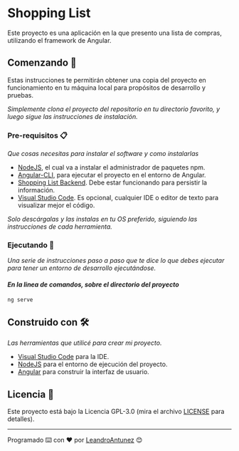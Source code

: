 # Shopping List

Este proyecto es una aplicación en la que presento una lista de compras, utilizando el framework de Angular.

## Comenzando 🚀

Estas instrucciones te permitirán obtener una copia del proyecto en funcionamiento en tu máquina local para propósitos de desarrollo y pruebas.

_Simplemente clona el proyecto del repositorio en tu directorio favorito,
y luego sigue las instrucciones de instalación._

### Pre-requisitos 📋

_Que cosas necesitas para instalar el software y como instalarlas_

* [NodeJS](https://nodejs.org/es/), el cual va a instalar el administrador de paquetes npm.
* [Angular-CLI](https://angular.io/cli), para ejecutar el proyecto en el entorno de Angular.
* [Shopping List Backend](https://github.com/LeandroAntunez/shopping-list-backend). Debe estar funcionando para persistir la información.
* [Visual Studio Code](https://code.visualstudio.com/). Es opcional, cualquier IDE o editor de texto para visualizar mejor el código.

_Solo descárgalas y las instalas en tu OS preferido,
siguiendo las instrucciones de cada herramienta._

### Ejecutando 🔧

_Una serie de instrucciones paso a paso
que te dice lo que debes ejecutar para tener
un entorno de desarrollo ejecutándose._

#### _En la linea de comandos, sobre el directorio del proyecto_

```
ng serve
```

## Construido con 🛠️

_Las herramientas que utilicé para crear mi proyecto._

* [Visual Studio Code](https://code.visualstudio.com/) para la IDE.
* [NodeJS](https://nodejs.org/es/) para el entorno de ejecución del proyecto.
* [Angular](https://angular.io/) para construir la interfaz de usuario.

## Licencia 📄

Este proyecto está bajo la Licencia GPL-3.0 (mira el archivo [LICENSE](LICENSE) para detalles).

---
Programado ⌨️  con ❤️ por [LeandroAntunez](https://github.com/LeandroAntunez) 😊
